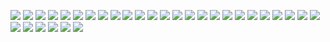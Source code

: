 ![](http://loenwind.info/eio/Alloy_Smelter_decoration_block.png)
![](http://loenwind.info/eio/Blank_Machine_decoration_block.png)
![](http://loenwind.info/eio/Blank_Soul_Machine_decoration_block.png)
![](http://loenwind.info/eio/Broken_Spawner_decoration_block.png)
![](http://loenwind.info/eio/Crafter_decoration_block.png)
![](http://loenwind.info/eio/Creative_Buffer_decoration_block.png)
![](http://loenwind.info/eio/Fluid_Tank_decoration_block.png)
![](http://loenwind.info/eio/Item_Buffer_decoration_block.png)
![](http://loenwind.info/eio/Machine_Backs_decoration_block.png)
![](http://loenwind.info/eio/Machine_Chassis_decoration_block.png)
![](http://loenwind.info/eio/Machine_Sides_decoration_block.png)
![](http://loenwind.info/eio/Machine_Tops_decoration_block.png)
![](http://loenwind.info/eio/Machine_width_backs_decoration_block.png)
![](http://loenwind.info/eio/Machine_with_sides_decoration_block.png)
![](http://loenwind.info/eio/Omni_Buffer_decoration_block.png)
![](http://loenwind.info/eio/Painting_Machine_decoration_block.png)
![](http://loenwind.info/eio/Power_Buffer_decoration_block.png)
![](http://loenwind.info/eio/Power_Monitor_decoration_block.png)
![](http://loenwind.info/eio/Pressurized_Fluid_Tank_decoration_block.png)
![](http://loenwind.info/eio/Red_Machine_decoration_block.png)
![](http://loenwind.info/eio/SAG_Mill_decoration_block.png)
![](http://loenwind.info/eio/Slice_N_Splice_decoration_block.png)
![](http://loenwind.info/eio/Soul_Machine_Backs_decoration_block.png)
![](http://loenwind.info/eio/Soul_Machine_Sides_decoration_block.png)
![](http://loenwind.info/eio/Soul_Machine_Tops_decoration_block.png)
![](http://loenwind.info/eio/Soul_Machine_width_backs_decoration_block.png)
![](http://loenwind.info/eio/Soul_Machine_with_sides_decoration_block.png)
![](http://loenwind.info/eio/Stirling_Generator_decoration_block.png)
![](http://loenwind.info/eio/Travel_Anchor_decoration_block.png)
![](http://loenwind.info/eio/Vacuum_Chest_decoration_block.png)
![](http://loenwind.info/eio/Wireless_Charger_decoration_block.png)